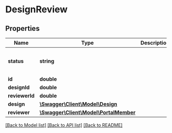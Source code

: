 # DesignReview

## Properties
Name | Type | Description | Notes
------------ | ------------- | ------------- | -------------
**status** | **string** |  | [optional] [default to 'pending']
**id** | **double** |  | [optional] 
**designId** | **double** |  | [optional] 
**reviewerId** | **double** |  | [optional] 
**design** | [**\Swagger\Client\Model\Design**](Design.md) |  | [optional] 
**reviewer** | [**\Swagger\Client\Model\PortalMember**](PortalMember.md) |  | [optional] 

[[Back to Model list]](../README.md#documentation-for-models) [[Back to API list]](../README.md#documentation-for-api-endpoints) [[Back to README]](../README.md)


